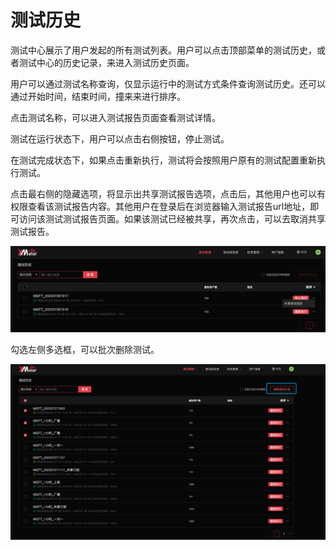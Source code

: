 # 测试历史

测试中心展示了用户发起的所有测试列表。用户可以点击顶部菜单的测试历史，或者测试中心的历史记录，来进入测试历史页面。

用户可以通过测试名称查询，仅显示运行中的测试方式条件查询测试历史。还可以通过开始时间，结束时间，撞来来进行排序。

点击测试名称，可以进入测试报告页面查看测试详情。

测试在运行状态下，用户可以点击右侧按钮，停止测试。

在测试完成状态下，如果点击重新执行，测试将会按照用户原有的测试配置重新执行测试。

点击最右侧的隐藏选项，将显示出共享测试报告选项，点击后，其他用户也可以有权限查看该测试报告内容。其他用户在登录后在浏览器输入测试报告url地址，即可访问该测试测试报告页面。如果该测试已经被共享，再次点击，可以去取消共享测试报告。

![image-20220727171500447](./assets/image-20220727171500447.png)

勾选左侧多选框，可以批次删除测试。

![image-20220727172224546](./assets/image-20220727172224546.png)

